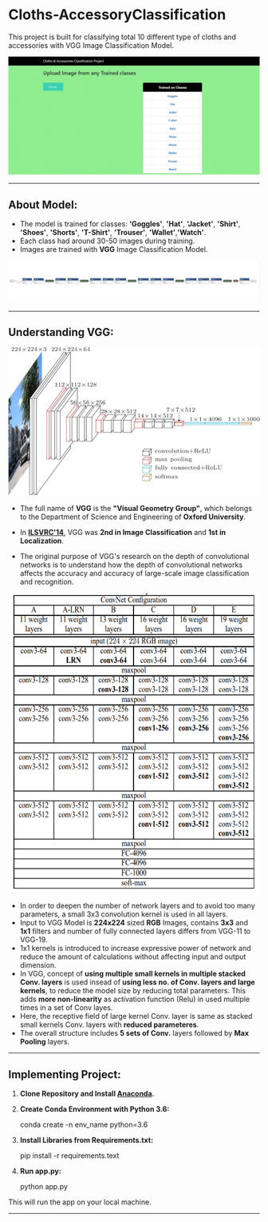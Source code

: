 # Cloths-AccessoryClassification
This project is built for classifying total 10 different type of cloths and accessories with VGG Image Classification Model.


<img src="https://github.com/manthanpatel98/Cloths-AccessoryClassification/blob/main/Readme_Images/cloth-classification.gif" width=750>

---

## About Model:
* The model is trained for classes: **'Goggles'**, **'Hat'**, **'Jacket'**, **'Shirt'**, **'Shoes'**, **'Shorts'**, **'T-Shirt'**, **'Trouser'**, **'Wallet'**,**'Watch'**.
* Each class had around 30-50 images during training.
* Images are trained with **VGG** Image Classification Model.

<img src="https://github.com/manthanpatel98/Cloths-AccessoryClassification/blob/main/Readme_Images/Fashion-Model.png">

---

## Understanding VGG:

<img src="https://github.com/manthanpatel98/Cloths-AccessoryClassification/blob/main/Readme_Images/vgg16-neural-network.jpg" width=750>

* The full name of **VGG** is the **"Visual Geometry Group"**, which belongs to the Department of Science and Engineering of **Oxford University**.

* In **[ILSVRC'14](http://www.image-net.org/challenges/LSVRC/#:~:text=The%20ImageNet%20Large%20Scale%20Visual,image%20classification%20at%20large%20scale.&text=Another%20motivation%20is%20to%20measure,indexing%20for%20retrieval%20and%20annotation.)**, VGG was **2nd in Image Classification** and **1st in Localization**.

* The original purpose of VGG's research on the depth of convolutional networks is to understand how the depth of convolutional networks affects the accuracy and accuracy of large-scale image classification and recognition.

<img src="https://github.com/manthanpatel98/Cloths-AccessoryClassification/blob/main/Readme_Images/VGG-models.png" height=600>

* In order to deepen the number of network layers and to avoid too many parameters, a small 3x3 convolution kernel is used in all layers.
* Input to VGG Model is **224x224** sized **RGB** Images, contains **3x3** and **1x1** filters and number of fully connected layers differs from VGG-11 to VGG-19.
* 1x1 kernels is introduced to increase expressive power of network and reduce the amount of calculations without affecting input and output dimension.
* In VGG, concept of **using multiple small kernels in multiple stacked Conv. layers** is used insead of **using less no. of Conv. layers and large kernels**, to reduce the model size by reducing total parameters. This adds **more non-linearity** as activation function (Relu) in used multiple times in a set of Conv layes.
* Here, the receptive field of large kernel Conv. layer is same as stacked small kernels Conv. layers with **reduced parameteres**.
* The overall structure includes **5 sets of Conv.** layers followed by **Max Pooling** layers.

---



## Implementing Project:
1. **Clone Repository and Install [Anaconda](https://docs.anaconda.com/anaconda/install/).**

2. **Create Conda Environment with Python 3.6:** 

    conda create -n env_name python=3.6 

3. **Install Libraries from Requirements.txt:**

    pip install -r requirements.text

4. **Run app.py:**
    
    python app.py

This will run the app on your local machine.

---




